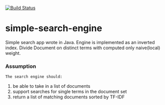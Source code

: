 [![Build Status](https://travis-ci.org/SiwyDym/simple-search-engine.svg?branch=master)](https://travis-ci.org/SiwyDym/simple-search-engine)
# simple-search-engine

Simple search app wrote in Java. Engine is implemented as an inverted index. Divide Document on distinct terms with computed only naive(local) weight.

### Assumption
`The search engine should:`

1. be able to take in a list of documents
2. support searches for single terms in the document set
3. return a list of matching documents sorted by TF-IDF
